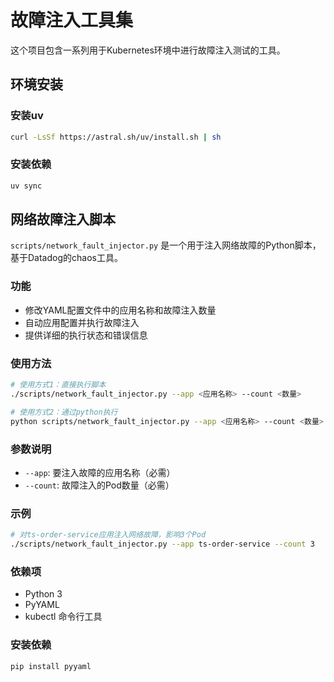 # 故障注入工具集

这个项目包含一系列用于Kubernetes环境中进行故障注入测试的工具。

## 环境安装

### 安装uv

```bash
curl -LsSf https://astral.sh/uv/install.sh | sh
```

### 安装依赖

```bash
uv sync
```

## 网络故障注入脚本

`scripts/network_fault_injector.py` 是一个用于注入网络故障的Python脚本，基于Datadog的chaos工具。

### 功能

- 修改YAML配置文件中的应用名称和故障注入数量
- 自动应用配置并执行故障注入
- 提供详细的执行状态和错误信息

### 使用方法

```bash
# 使用方式1：直接执行脚本
./scripts/network_fault_injector.py --app <应用名称> --count <数量>

# 使用方式2：通过python执行
python scripts/network_fault_injector.py --app <应用名称> --count <数量>
```

### 参数说明

- `--app`: 要注入故障的应用名称（必需）
- `--count`: 故障注入的Pod数量（必需）

### 示例

```bash
# 对ts-order-service应用注入网络故障，影响3个Pod
./scripts/network_fault_injector.py --app ts-order-service --count 3
```

### 依赖项

- Python 3
- PyYAML
- kubectl 命令行工具

### 安装依赖

```bash
pip install pyyaml
```

